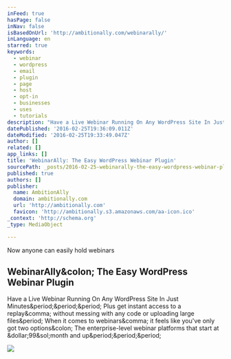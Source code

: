 ```yaml
---
inFeed: true
hasPage: false
inNav: false
isBasedOnUrl: 'http://ambitionally.com/webinarally/'
inLanguage: en
starred: true
keywords:
  - webinar
  - wordpress
  - email
  - plugin
  - page
  - host
  - opt-in
  - businesses
  - uses
  - tutorials
description: "Have a Live Webinar Running On Any WordPress Site In Just Minutes... Plus get instant access to a replay, without messing with any code or uploading large files. When it comes to webinars, it feels like you've only got two options: The enterprise-level webinar platforms that start at $99/month and up..."
datePublished: '2016-02-25T19:36:09.011Z'
dateModified: '2016-02-25T19:33:49.047Z'
author: []
related: []
app_links: []
title: 'WebinarAlly: The Easy WordPress Webinar Plugin'
sourcePath: _posts/2016-02-25-webinarally-the-easy-wordpress-webinar-plugin.md
published: true
authors: []
publisher:
  name: AmbitionAlly
  domain: ambitionally.com
  url: 'http://ambitionally.com'
  favicon: 'http://ambitionally.s3.amazonaws.com/aa-icon.ico'
_context: 'http://schema.org'
_type: MediaObject

---
```

Now anyone can easily hold webinars

<article style=""><h1>WebinarAlly&amp;colon; The Easy WordPress Webinar Plugin</h1><p>Have a Live Webinar Running On Any WordPress Site In Just Minutes&amp;period;&amp;period;&amp;period; Plus get instant access to a replay&amp;comma; without messing with any code or uploading large files&amp;period; When it comes to webinars&amp;comma; it feels like you've only got two options&amp;colon; The enterprise-level webinar platforms that start at &amp;dollar;99&amp;sol;month and up&amp;period;&amp;period;&amp;period;</p><img src="http://ambitionally.com/wp-content/uploads/2015/09/nathalie-holding-computer.jpg" /></article>